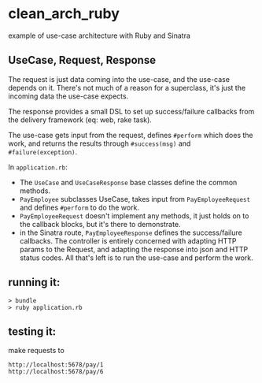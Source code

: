 # clean_arch_ruby

example of use-case architecture with Ruby and Sinatra

## UseCase, Request, Response

The request is just data coming into the use-case, and the use-case depends on it. There's not much of a reason for a superclass, it's just the incoming data the use-case expects.

The response provides a small DSL to set up success/failure callbacks from the delivery framework (eq: web, rake task).

The use-case gets input from the request, defines `#perform` which does the work, and returns the results through `#success(msg)` and `#failure(exception)`.

In `application.rb`:

* The `UseCase` and `UseCaseResponse` base classes define the common methods.
* `PayEmployee` subclasses UseCase, takes input from `PayEmployeeRequest` and defines `#perform` to do the work.
* `PayEmployeeRequest` doesn't implement any methods, it just holds on to the callback blocks, but it's there to demonstrate.
* in the Sinatra route, `PayEmployeeResponse` defines the success/failure callbacks. The controller is entirely concerned with adapting HTTP params to the Request, and adapting the response into json and HTTP status codes. All that's left is to run the use-case and perform the work.

## running it:

    > bundle
    > ruby application.rb

## testing it:

make requests to

    http://localhost:5678/pay/1
    http://localhost:5678/pay/6

